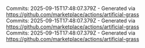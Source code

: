 Commits: 2025-09-15T17:48:07.379Z - Generated via https://github.com/marketplace/actions/artificial-grass
<br>
Commits: 2025-09-15T17:48:07.379Z - Generated via https://github.com/marketplace/actions/artificial-grass
<br>
Commits: 2025-09-15T17:48:07.379Z - Generated via https://github.com/marketplace/actions/artificial-grass
<br>
